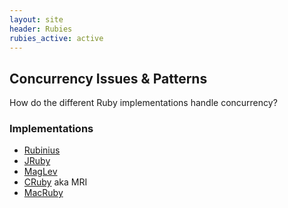 ```yaml
---
layout: site
header: Rubies
rubies_active: active
---
```


## Concurrency Issues &amp; Patterns

How do the different Ruby implementations handle concurrency?

### Implementations

* [Rubinius](/rubies/rubinius)
* [JRuby](/rubies/jruby)
* [MagLev](/rubies/maglev)
* [CRuby](/rubies/cruby) aka MRI
* [MacRuby](/rubies/macruby)
